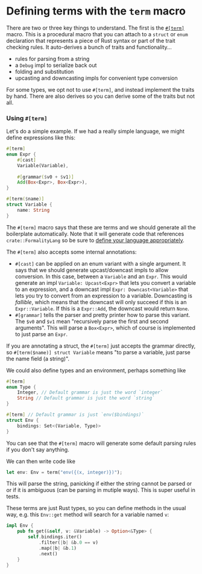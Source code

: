 # Defining terms with the `term` macro

There are two or three key things to understand. The first is the [`#[term]`][term] macro. This is a procedural macro that you can attach to a `struct` or `enum` declaration that represents a piece of Rust syntax or part of the trait checking rules. It auto-derives a bunch of traits and functionality...

[term]: https://github.com/rust-lang/a-mir-formality/blob/bca36ecd069d6bdff77bffbb628ae3b2ef4f8ef7/crates/formality-macros/src/term.rs#L14-L36

* rules for parsing from a string
* a `Debug` impl to serialize back out
* folding and substitution
* upcasting and downcasting impls for convenient type conversion

For some types, we opt not to use `#[term]`, and instead implement the traits by hand. There are also derives so you can derive some of the traits but not all.

### Using `#[term]`

Let's do a simple example. If we had a really simple language, we might define expressions like this:

```rust
#[term]
enum Expr {
    #[cast]
    Variable(Variable),
    
    #[grammar($v0 + $v1)]
    Add(Box<Expr>, Box<Expr>),
}

#[term($name)]
struct Variable {
    name: String
}
```

The `#[term]` macro says that these are terms and we should generate all the boilerplate automatically. Note that it will generate code that references `crate::FormalityLang` so be sure to [define your language appropriately](./lang.md).

The `#[term]` also accepts some internal annotations:

* `#[cast]` can be applied on an enum variant with a single argument. It says that we should generate upcast/downcast impls to allow conversion. In this case, between a `Variable` and an `Expr`. This would generate an impl `Variable: Upcast<Expr>` that lets you convert a variable to an expression, and a downcast impl `Expr: Downcast<Variable>` that lets you try to convert from an expression to a variable. Downcasting is *fallible*, which means that the downcast will only succeed if this is an `Expr::Variable`. If this is a `Expr::Add`, the downcast would return `None`.
* `#[grammar]` tells the parser and pretty printer how to parse this variant. The `$v0` and `$v1` mean "recursively parse the first and second arguments". This will parse a `Box<Expr>`, which of course is implemented to just parse an `Expr`.

If you are annotating a struct, the `#[term]` just accepts the grammar directly, so `#[term($name)] struct Variable`  means "to parse a variable, just parse the name field (a string)".

We could also define types and an environment, perhaps something like

```rust
#[term]
enum Type {
    Integer, // Default grammar is just the word `integer`
    String // Default grammar is just the word `string`
}

#[term] // Default grammar is just `env($bindings)`
struct Env {
    bindings: Set<(Variable, Type)>
}
```

You can see that the `#[term]` macro will generate some default parsing rules if you don't say anything. 

We can then write code like

```rust
let env: Env = term("env({(x, integer)})");
```

This will parse the string, panicking if either the string cannot be parsed or or if it is ambiguous (can be parsing in mutiple ways). This is super useful in tests.

These terms are just Rust types, so you can define methods in the usual way, e.g. this `Env::get` method will search for a variable named `v`:

```rust
impl Env {
    pub fn get(&self, v: &Variable) -> Option<&Type> {
        self.bindings.iter()
            .filter(|b| &b.0 == v)
            .map(|b| &b.1)
            .next()
    }
}
```
